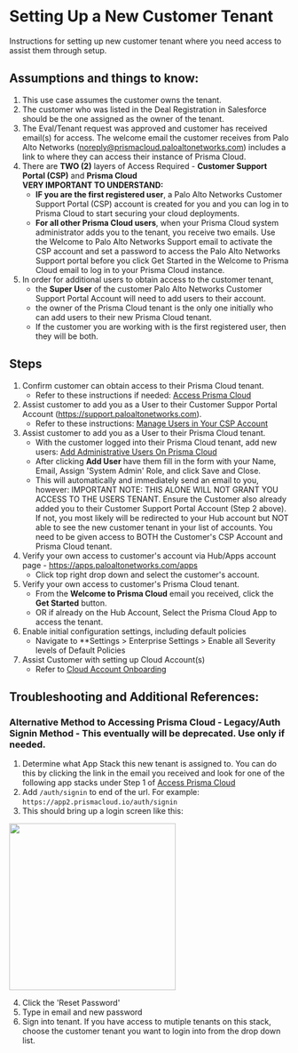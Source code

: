 # Setting Up a New Customer Tenant

Instructions for setting up new customer tenant where you need access to assist them through setup.

## Assumptions and things to know:
1) This use case assumes the customer owns the tenant.
2) The customer who was listed in the Deal Registration in Salesforce should be the one assigned as the owner of the tenant.
3) The Eval/Tenant request was approved and customer has received email(s) for access.  The welcome email the customer receives from Palo Alto Networks (noreply@prismacloud.paloaltonetworks.com) includes a link to where they can access their instance of Prisma Cloud.
4) There are **TWO (2)** layers of Access Required - **Customer Support Portal (CSP)** and **Prisma Cloud**  
**VERY IMPORTANT TO UNDERSTAND:** 
    - **IF you are the first registered user**, a Palo Alto Networks Customer Support Portal (CSP) account is created for you and you can log in to Prisma Cloud to start securing your cloud deployments.
    - **For all other Prisma Cloud users**, when your Prisma Cloud system administrator adds you to the tenant, you receive two emails. Use the Welcome to Palo Alto Networks Support email to activate the CSP account and set a password to access the Palo Alto Networks Support portal before you click Get Started in the Welcome to Prisma Cloud email to log in to your Prisma Cloud instance.
5) In order for additional users to obtain access to the customer tenant, 
    - the **Super User** of the customer Palo Alto Networks Customer Support Portal Account will need to add users to their account.
    - the owner of the Prisma Cloud tenant is the only one initially who can add users to their new Prisma Cloud tenant.
    - If the customer you are working with is the first registered user, then they will be both.  

## Steps 
1) Confirm customer can obtain access to their Prisma Cloud tenant. 
    - Refer to these instructions if needed: [Access Prisma Cloud](https://docs.paloaltonetworks.com/prisma/prisma-cloud/prisma-cloud-admin/get-started-with-prisma-cloud/access-prisma-cloud#id3d308e0b-921e-4cac-b8fd-f5a48521aa03)
2) Assist customer to add you as a User to their Customer Suppor Portal Account (https://support.paloaltonetworks.com).
    - Refer to these instructions: [Manage Users in Your CSP Account](https://knowledgebase.paloaltonetworks.com/KCSArticleDetail?id=kA10g000000ClNaCAK)
3) Assist customer to add you as a User to their Prisma Cloud tenant.
    - With the customer logged into their Prisma Cloud tenant, add new users: [Add Administrative Users On Prisma Cloud](https://docs.paloaltonetworks.com/prisma/prisma-cloud/prisma-cloud-admin/manage-prisma-cloud-administrators/add-prisma-cloud-users)
    - After clicking **Add User** have them fill in the form with your Name, Email, Assign 'System Admin' Role, and click Save and Close.    
    - This will automatically and immediately send an email to you, however:
IMPORTANT NOTE: THIS ALONE WILL NOT GRANT YOU ACCESS TO THE USERS TENANT.  Ensure the Customer also already added you to their Customer Support Portal Account (Step 2 above).  If not, you most likely will be redirected to your Hub account but NOT able to see the new customer tenant in your list of accounts.  You need to be given access to BOTH the Customer's CSP Account and Prisma Cloud tenant.
4) Verify your own access to customer's account via Hub/Apps account page - https://apps.paloaltonetworks.com/apps
    - Click top right drop down and select the customer's account.
5) Verify your own access to customer's Prisma Cloud tenant.
    - From the **Welcome to Prisma Cloud** email you received, click the **Get Started** button.
    - OR if already on the Hub Account, Select the Prisma Cloud App to access the tenant.
6) Enable initial configuration settings, including default policies
    - Navigate to **Settings > Enterprise Settings > Enable all Severity levels of Default Policies
7) Assist Customer with setting up Cloud Account(s)
    - Refer to [Cloud Account Onboarding](https://docs.paloaltonetworks.com/prisma/prisma-cloud/prisma-cloud-admin/connect-your-cloud-platform-to-prisma-cloud/cloud-account-onboarding)


## Troubleshooting and Additional References:

### Alternative Method to Accessing Prisma Cloud - Legacy/Auth Signin Method - This eventually will be deprecated. Use only if needed.

1) Determine what App Stack this new tenant is assigned to.  You can do this by clicking the link in the email you received and look for one of the following app stacks under Step 1 of [Access Prisma Cloud](https://docs.paloaltonetworks.com/prisma/prisma-cloud/prisma-cloud-admin/get-started-with-prisma-cloud/access-prisma-cloud) 
2) Add `/auth/signin` to end of the url. For example:   
`https://app2.prismacloud.io/auth/signin`
3) This should bring up a login screen like this:

<img src="https://user-images.githubusercontent.com/31355989/162478211-b840b544-cb15-4a4c-8f50-6f003ab00fc2.png" width="300">

4) Click the 'Reset Password'
5) Type in email and new password
6) Sign into tenant.  If you have access to mutiple tenants on this stack, choose the customer tenant you want to login into from the drop down list.


